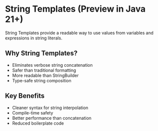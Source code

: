 # String Templates (Preview in Java 21+)

String Templates provide a readable way to use values from variables and expressions in string literals.

## Why String Templates?
- Eliminates verbose string concatenation
- Safer than traditional formatting
- More readable than StringBuilder
- Type-safe string composition

## Key Benefits
- Cleaner syntax for string interpolation
- Compile-time safety
- Better performance than concatenation
- Reduced boilerplate code